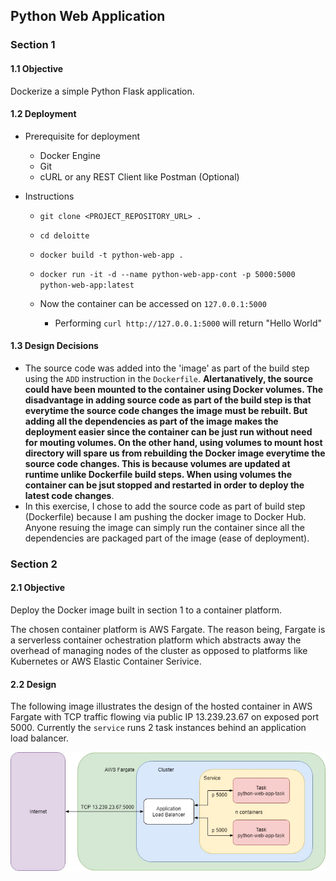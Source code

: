 ## Python Web Application

### Section 1

#### 1.1 Objective
Dockerize a simple Python Flask application.

#### 1.2 Deployment
- Prerequisite for deployment
    - Docker Engine
    - Git
    - cURL or any REST Client like Postman (Optional)

- Instructions
    - `git clone <PROJECT_REPOSITORY_URL> .`
    - `cd deloitte`
    -  `docker build -t python-web-app .`
    -  `docker run -it -d --name python-web-app-cont -p 5000:5000 python-web-app:latest` 

    - Now the container can be accessed on `127.0.0.1:5000`
        - Performing `curl http://127.0.0.1:5000` will return "Hello World"

#### 1.3 Design Decisions
- The source code was added into the 'image' as part of the build step using the `ADD` instruction in the `Dockerfile`. **Alertanatively, the source could have been mounted to the container using Docker volumes. The disadvantage in adding source code as part of the build step is that everytime the source code changes the image must be rebuilt. But adding all the dependencies as part of the image makes the deployment easier since the container can be just run without need for mouting volumes. On the other hand, using volumes to mount host directory will spare us from rebuilding the Docker image everytime the source code changes. This is because volumes are updated at runtime unlike Dockerfile build steps. When using volumes the container can be jsut stopped and restarted in order to deploy the latest code changes**. 
- In this exercise, I chose to add the source code as part of build step (Dockerfile) because I am pushing the docker image to Docker Hub. Anyone resuing the image can simply run the container since all the dependencies are packaged part of the image (ease of deployment).


### Section 2

#### 2.1 Objective
Deploy the Docker image built in section 1 to a container platform.

The chosen container platform is AWS Fargate. The reason being, Fargate is a serverless container ochestration platform which abstracts away the overhead of managing nodes of the cluster as opposed to platforms like Kubernetes or AWS Elastic Container Serivice. 

#### 2.2 Design
The following image illustrates the design of the hosted container in AWS Fargate with TCP traffic flowing via public IP 13.239.23.67 on exposed port 5000. Currently the `service` runs 2 task instances behind an application load balancer.

![Design](https://github.com/vinokanth92/deloitte-platform-eng/blob/master/diagram.jpg)




